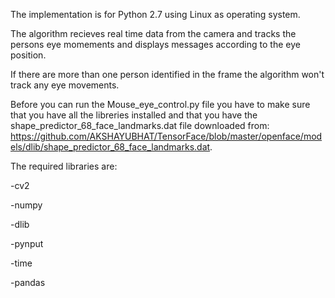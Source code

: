 The implementation is for Python 2.7 using Linux as operating system.

The algorithm recieves real time data from the camera and tracks the persons eye momements and displays messages according to the eye position.

If there are more than one person identified in the frame the algorithm won't track any eye movements.

Before you can run the Mouse_eye_control.py file you have to make sure that you have all the
libreries installed and that you have the shape_predictor_68_face_landmarks.dat file downloaded from:
https://github.com/AKSHAYUBHAT/TensorFace/blob/master/openface/models/dlib/shape_predictor_68_face_landmarks.dat.

The required libraries are:

-cv2

-numpy

-dlib

-pynput

-time

-pandas
